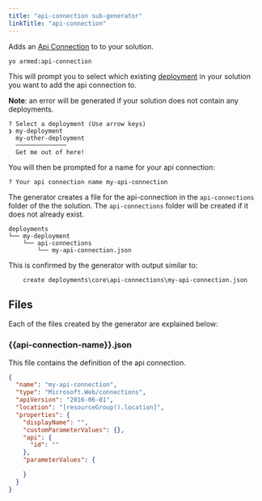 ```yaml
---
title: "api-connection sub-generator"
linkTitle: "api-connection"
---
```


Adds an [Api Connection](https://docs.microsoft.com/en-us/azure/connectors/apis-list) to to your solution.

```pwsh
yo armed:api-connection
```

This will prompt you to select which existing [deployment](./deployments) in your solution you want to add the api connection to. 

**Note**: an error will be generated if your solution does not contain any deployments.

<!-- TODO: replace with image -->
```pwsh
? Select a deployment (Use arrow keys)
❯ my-deployment
  my-other-deployment
  ──────────────
  Get me out of here!
```

You will then be prompted for a name for your api connection:

<!-- TODO: replace with image -->
```text
? Your api connection name my-api-connection
```

The generator creates a file for the api-connection in the `api-connections` folder of the the solution.  The `api-connections` folder will be created if it does not already exist.

```text
deployments
└── my-deployment
    └── api-connections
        └── my-api-connection.json
```

This is confirmed by the generator with output similar to:

```text
    create deployments\core\api-connections\my-api-connection.json
```

## Files

Each of the files created by the generator are explained below:

### {{api-connection-name}}.json

This file contains the definition of the api connection.

```json
{
  "name": "my-api-connection",
  "type": "Microsoft.Web/connections",
  "apiVersion": "2016-06-01",
  "location": "[resourceGroup().location]",
  "properties": {
    "displayName": "",
    "customParameterValues": {},
    "api": {
      "id": ""
    },
    "parameterValues": {

    }
  }
}
```
